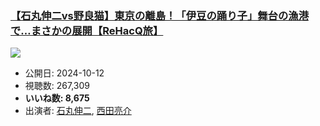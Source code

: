 ### [【石丸伸二vs野良猫】東京の離島！「伊豆の踊り子」舞台の漁港で…まさかの展開【ReHacQ旅】](https://www.youtube.com/watch?v=s1O55tMkpi4)
[![](https://img.youtube.com/vi/s1O55tMkpi4/sddefault.jpg)](https://www.youtube.com/watch?v=s1O55tMkpi4)
-   公開日: 2024-10-12
-   視聴数: 267,309
-   **いいね数: 8,675**
-   出演者: [石丸伸二](/rehacq_fan/people/石丸伸二 "wikilink"), [西田亮介](/rehacq_fan/people/西田亮介 "wikilink")
